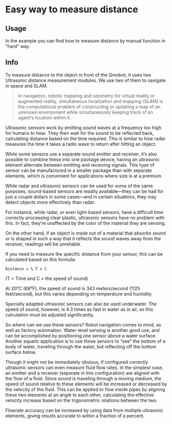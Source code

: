 # Easy way to measure distance

## Usage

In the example you can find how to measure distance by manual function in "hard" way.

## Info

To measure distance to the object in front of the Qmobot, it uses two Ultrasonic distance measurement modules. We use two of them to navigate in space and SLAM.

> In navigation, robotic mapping and odometry for virtual reality or augmented reality, simultaneous localization and mapping (SLAM) is the computational problem of constructing or updating a map of an unknown environment while simultaneously keeping track of an agent's location within it.
>

Ultrasonic sensors work by emitting sound waves at a frequency too high for humans to hear. They then wait for the sound to be reflected back, calculating distance based on the time required. This is similar to how radar measures the time it takes a radio wave to return after hitting an object.

While some sensors use a separate sound emitter and receiver, it’s also possible to combine these into one package device, having an ultrasonic element alternate between emitting and receiving signals. This type of sensor can be manufactured in a smaller package than with separate elements, which is convenient for applications where size is at a premium.

While radar and ultrasonic sensors can be used for some of the same purposes, sound-based sensors are readily available—they can be had for just a couple dollars in some cases—and in certain situations, they may detect objects more effectively than radar.

For instance, while radar, or even light-based sensors, have a difficult time correctly processing clear plastic, ultrasonic sensors have no problem with this. In fact, they’re unaffected by the color of the material they are sensing.

On the other hand, if an object is made out of a material that absorbs sound or is shaped in such a way that it reflects the sound waves away from the receiver, readings will be unreliable.

If you need to measure the specific distance from your sensor, this can be calculated based on this formula:

``Distance = ½ T x C``

(T = Time and C = the speed of sound)

At 20°C (68°F), the speed of sound is 343 meters/second (1125 feet/second), but this varies depending on temperature and humidity.

Specially adapted ultrasonic sensors can also be used underwater. The speed of sound, however, is 4.3 times as fast in water as in air, so this calculation must be adjusted significantly.

So where can we use these sensors? Robot navigation comes to mind, as well as factory automation. Water-level sensing is another good use, and can be accomplished by positioning one sensor above a water surface. Another aquatic application is to use these sensors to “see” the bottom of a body of water, traveling through the water, but reflecting off the bottom surface below.

Though it might not be immediately obvious, if configured correctly ultrasonic sensors can even measure fluid flow rates. In the simplest case, an emitter and a receiver (separate in this configuration) are aligned with the flow of a fluid. Since sound is traveling through a moving medium, the speed of sound relative to these elements will be increased or decreased by the velocity of the fluid. This can be applied to flow inside pipes by aligning these two elements at an angle to each other, calculating the effective velocity increase based on the trigonometric relations between the two.

Flowrate accuracy can be increased by using data from multiple ultrasonic elements, giving results accurate to within a fraction of a percent.